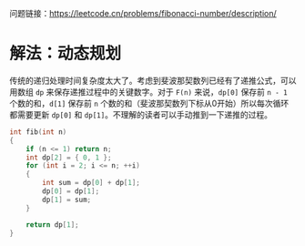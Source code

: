 问题链接：https://leetcode.cn/problems/fibonacci-number/description/

# 解法：动态规划

传统的递归处理时间复杂度太大了。考虑到斐波那契数列已经有了递推公式，可以用数组 `dp` 来保存递推过程中的关键数字。对于 `F(n)` 来说，`dp[0]` 保存前 `n - 1` 个数的和，`d[1]` 保存前 `n` 个数的和（斐波那契数列下标从0开始）所以每次循环都需要更新 `dp[0]` 和 `dp[1]`。不理解的读者可以手动推到一下递推的过程。

```cpp
int fib(int n)
{
    if (n <= 1) return n;
    int dp[2] = { 0, 1 };
    for (int i = 2; i <= n; ++i)
    {
        int sum = dp[0] + dp[1];
        dp[0] = dp[1];
        dp[1] = sum;
    }

    return dp[1];
}
```
